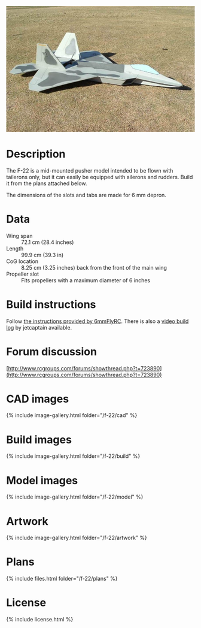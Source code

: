 ![F-22 Raptor](./03.jpg)

# Description

The F-22 is a mid-mounted pusher model intended to be flown with tailerons only, but it can easily be equipped with ailerons and rudders. Build it from the plans attached below.

The dimensions of the slots and tabs are made for 6 mm depron.

# Data

<dl>
  <dt>Wing span</dt>
  <dd>72.1 cm (28.4 inches)</dd>
  <dt>Length</dt>
  <dd>99.9 cm (39.3 in)</dd>
  <dt>CoG location</dt>
  <dd>8.25 cm (3.25 inches) back from the front of the main wing</dd>
  <dt>Propeller slot</dt>
  <dd>Fits propellers with a maximum diameter of 6 inches</dd>
</dl>

# Build instructions

Follow [the instructions provided by 6mmFlyRC](../docs/quick-build-f-22-v2.pdf). There is also a [video build log](https://www.rcgroups.com/forums/showthread.php?797498-Profile-F-22-Video-Build-Log) by jetcaptain available.

# Forum discussion

[http://www.rcgroups.com/forums/showthread.php?t=723890](http://www.rcgroups.com/forums/showthread.php?t=723890)

# CAD images

{% include image-gallery.html folder="/f-22/cad" %}

# Build images

{% include image-gallery.html folder="/f-22/build" %}

# Model images

{% include image-gallery.html folder="/f-22/model" %}

# Artwork

{% include image-gallery.html folder="/f-22/artwork" %}

# Plans

{% include files.html folder="/f-22/plans" %}

# License

{% include license.html %}
